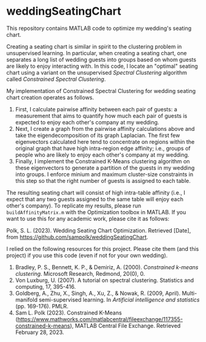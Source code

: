 # weddingSeatingChart
This repository contains MATLAB code to optimize my wedding's seating chart.  

Creating a seating chart is similar in spirit to the clustering problem in unsupervised learning. In particular, when creating a seating chart, one separates a long list of wedding guests into groups based on whom guests are likely to enjoy interacting with. In this code, I locate an "optimal" seating chart using a variant on the unsupervised _Spectral Clustering_ algorithm called _Constrained Spectral Clustering_. 

My implementation of Constrained Spectral Clustering for wedding seating chart creation operates as follows. 
 1. First, I calculate pairwise affinity between each pair of guests: a measurement that aims to quantify how much each pair of guests is expected to enjoy each other's company at my wedding. 
  2. Next, I create a graph from the pairwise affinity calculations above and take the eigendecomposition of its graph Laplacian. The first few eigenvectors calculated here tend to concentrate on regions within the original graph that have high intra-region edge affinity; i.e., groups of people who are likely to enjoy each other's company at my wedding. 
  3. Finally, I implement the Constrained K-Means clustering algorithm on these eigenvectors to generate a partition of the guests in my wedding into groups. I enforce minium and maximum cluster-size constraints in this step so that the right number of guests is assigned to each table. 
  
The resulting seating chart will consist of high intra-table affinity (i.e., I expect that any two guests assigned to the same table will enjoy each other's company). To replicate my results, please run `buildAffinityMatrix.m` with the Optimization toolbox in MATLAB. If you want to use this for any academic work, please cite it as follows: 

 Polk, S. L. (2023). Wedding Seating Chart Optimization. Retrieved [Date], from https://github.com/sampolk/weddingSeatingChart. 

I relied on the following resources for this project. Please cite them (and this project) if you use this code (even if not for your own wedding). 
 1. Bradley, P. S., Bennett, K. P., & Demiriz, A. (2000). _Constrained k-means clustering_. Microsoft Research, Redmond, 20(0), 0.
 2. Von Luxburg, U. (2007). A tutorial on spectral clustering. Statistics and computing, 17, 395-416.
 3. Goldberg, A., Zhu, X., Singh, A., Xu, Z., & Nowak, R. (2009, April). Multi-manifold semi-supervised learning. In _Artificial intelligence and statistics_ (pp. 169-176). PMLR.
 4.  Sam L. Polk (2023). Constrained K-Means (https://www.mathworks.com/matlabcentral/fileexchange/117355-constrained-k-means), MATLAB Central File Exchange. Retrieved February 28, 2023. 
